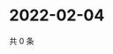 # 2022-02-04

共 0 条

<!-- BEGIN WEIBO -->
<!-- 最后更新时间 Fri Feb 04 2022 23:07:42 GMT+0800 (China Standard Time) -->

<!-- END WEIBO -->
